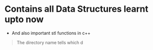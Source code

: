 # Contains all Data Structures learnt upto now

* And also important stl functions in c++

>The directory name tells which d